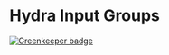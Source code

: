 # Hydra Input Groups

[![Greenkeeper badge](https://badges.greenkeeper.io/blakeembrey/hydra-input-groups.svg)](https://greenkeeper.io/)
